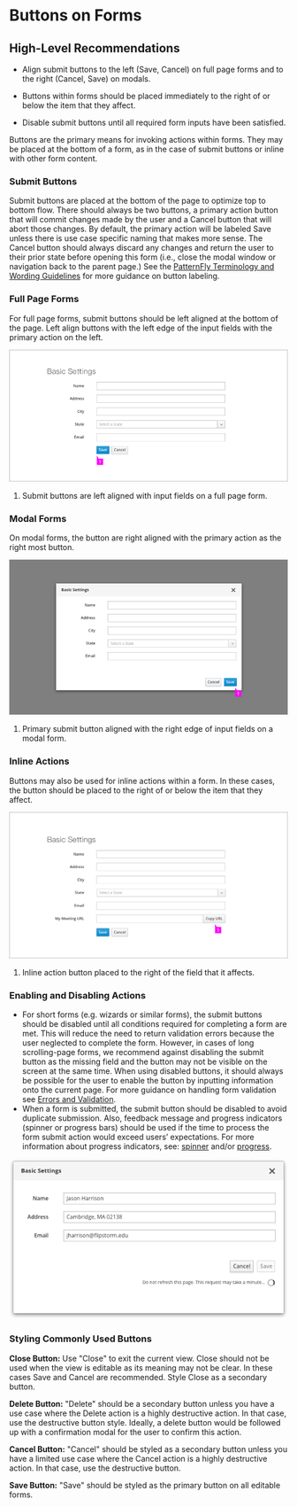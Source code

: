 # Buttons on Forms

## High-Level Recommendations

* Align submit buttons to the left (Save, Cancel) on full page forms and to the right (Cancel, Save) on modals.

* Buttons within forms should be placed immediately to the right of or below the item that they affect.

* Disable submit buttons until all required form inputs have been satisfied.



Buttons are the primary means for invoking actions within forms.  They may be placed at the bottom of a form, as in the case of submit buttons or inline with other form content.

### Submit Buttons
Submit buttons are placed at the bottom of the page to optimize top to bottom flow.  There should always be two buttons, a primary action button that will commit changes made by the user and a Cancel button that will abort those changes.  By default, the primary action will be labeled Save unless there is use case specific naming that makes more sense.  The Cancel button should always discard any changes and return the user to their prior state before opening this form (i.e., close the modal window or navigation back to the parent page.)  See the [PatternFly Terminology and Wording Guidelines](http://www.patternfly.org/styles/terminology-and-wording/#_) for more guidance on button labeling.

### Full Page Forms
For full page forms, submit buttons should be left aligned at the bottom of the page. Left align buttons with the left edge of the input fields with the primary action on the left.  

![Buttons on Forms](img/buttons-on-form.png)
1. Submit buttons are left aligned with input fields on a full page form.

### Modal Forms
On modal forms, the button are right aligned with the primary action as the right most button.

![Buttons on Modal](img/buttons-on-modal.png)
1. Primary submit button aligned with the right edge of input fields on a modal form.

### Inline Actions
Buttons may also be used for inline actions within a form.  In these cases, the button should be placed to the right of or below the item that they affect.

![Buttons within Form](img/buttons-within-form.png)
1. Inline action button placed to the right of the field that it affects.

### Enabling and Disabling Actions
* For short forms (e.g. wizards or similar forms), the submit buttons should be disabled until all conditions required for completing a form are met. This will reduce the need to return validation errors because the user neglected to complete the form. However, in cases of long scrolling-page forms, we recommend against disabling the submit button as the missing field and the button may not be visible on the screen at the same time. When using disabled buttons, it should always be possible for the user to enable the button by inputting information onto the current page. For more guidance on handling form validation see [Errors and Validation](http://www.patternfly.org/pattern-library/forms-and-controls/errors-and-validation/).
* When a form is submitted, the submit button should be disabled to avoid duplicate submission. Also, feedback message and progress indicators (spinner or progress bars) should be used if the time to process the form submit action would exceed users’ expectations. For more information about progress indicators, see: [spinner](http://www.patternfly.org/pattern-library/widgets/#spinner) and/or [progress](http://www.patternfly.org/pattern-library/widgets/#progress-bars).

![Disable Submit Button](img/disable-submit-button.png)

### Styling Commonly Used Buttons

  **Close Button:**
Use "Close" to exit the current view.  Close should not be used when the view is editable as its meaning may not be clear.  In these cases Save and Cancel are recommended.  Style Close as a secondary button.

  **Delete Button:**
  "Delete" should be a secondary button unless you have a use case where the Delete action is a highly destructive action. In that case, use the destructive button style. Ideally, a delete button would be followed up with a confirmation modal for the user to confirm this action.

  **Cancel Button:**
  "Cancel" should be styled as a secondary button unless you have a limited use case where the Cancel action is a highly destructive action. In that case, use the destructive button.

  **Save Button:**
  "Save" should be styled as the primary button on all editable forms.
